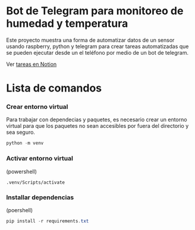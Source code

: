 # Bot de Telegram para monitoreo de humedad y temperatura

Este proyecto muestra una forma de automatizar datos de un sensor usando raspberry, python y telegram para crear tareas automatizadas que se pueden ejecutar desde un el teléfono por medio de un bot de telegram.

Ver [tareas en Notion](https://malachite-clock-422.notion.site/Smart-home-Raspberry-bot-d060d796ccdd4b58a55fde02253e6614?pvs=74)



# Lista de comandos

### Crear entorno virtual 
Para  trabajar con dependecias y paquetes, es necesario crear un entorno virtual para que los paquetes no sean accesibles por fuera del directorio y sea seguro.

```powershell
python -m venv
```

### Activar entorno virtual

(powershell)
```powershel
.venv/Scripts/activate
```

### Installar dependencias
(poershell)
```powershell
pip install -r requirements.txt

```

